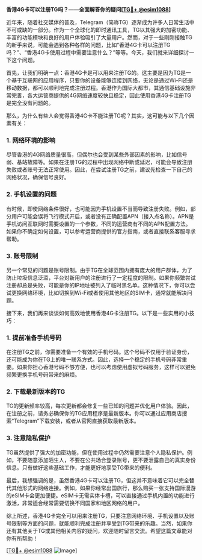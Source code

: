 **香港4G卡可以注册TG吗？——全面解答你的疑问[[TG💪+ @esim1088](https://t.me/s/esim1088)]**

近年来，随着社交媒体的普及，Telegram（简称TG）逐渐成为许多人日常生活中不可或缺的一部分。作为一个全球化的即时通讯工具，TG以其强大的加密功能、丰富的功能模块和良好的用户体验吸引了大量用户。然而，对于一些刚刚接触TG的新手来说，可能会遇到各种各样的问题，比如“香港4G卡可以注册TG吗？”、“香港4G卡使用过程中需要注意什么？”等等。今天，我们就来详细探讨一下这个问题。

首先，让我们明确一点：香港4G卡是可以用来注册TG的。这主要是因为TG是一个基于互联网的应用程序，只要你的设备能够连接到网络，无论是通过Wi-Fi还是移动数据，都可以顺利地完成注册过程。香港作为国际大都市，其通信基础设施非常完善，各大运营商提供的4G网络速度较快且稳定，因此使用香港4G卡注册TG是完全没有问题的。

那么，为什么有些人会觉得香港4G卡不能注册TG呢？其实，这可能与以下几个因素有关：

### **1. 网络环境的影响**
尽管香港的4G网络质量很高，但偶尔也会受到某些外部因素的影响，比如信号弱、基站故障等。如果在注册TG的过程中出现网络中断或延迟，可能会导致注册失败或者账号无法正常使用。因此，在尝试注册TG之前，建议先检查一下自己的网络状况，确保信号良好。

### **2. 手机设置的问题**
有时候，即使网络条件很好，也可能因为手机设置不当而导致注册失败。例如，部分用户可能会误将飞行模式开启，或者没有正确配置APN（接入点名称）。APN是手机访问互联网时需要设置的一个参数，不同的运营商有不同的APN配置方法。如果你不确定如何设置，可以参考运营商提供的官方指南，或者直接联系客服寻求帮助。

### **3. 账号限制**
另一个常见的问题是账号限制。由于TG在全球范围内拥有庞大的用户群体，为了防止垃圾信息泛滥，平台对新用户的注册进行了一定程度的限制。如果你频繁尝试注册却总是失败，可能是你的IP地址被列入了临时黑名单。这种情况下，你可以尝试更换网络环境，比如切换到Wi-Fi或者使用其他地区的SIM卡，通常就能解决问题。

接下来，我们再来谈谈如何高效地使用香港4G卡注册TG。以下是一些实用的小技巧：

### **1. 提前准备手机号码**
在注册TG之前，你需要准备一个有效的手机号码。这个号码不仅用于验证身份，还可能成为你在TG上的唯一联系方式。因此，选择一个稳定的手机号码非常重要。如果你担心香港号码不够方便，也可以考虑使用虚拟号码服务，这样可以避免频繁更换手机号码带来的麻烦。

### **2. 下载最新版本的TG**
TG的更新频率较高，每次更新都会修复一些已知的问题并优化用户体验。因此，在注册之前，请务必确保你的TG应用程序是最新版本。你可以通过应用商店搜索“Telegram”下载安装，或者从官网直接获取最新版本。

### **3. 注意隐私保护**
TG虽然提供了强大的加密功能，但在使用过程中仍然需要注意个人隐私保护。例如，不要随意添加陌生人，不要在公共场合登录账号，更不要泄露自己的真实身份信息。只有做好这些基础工作，才能更好地享受TG带来的便利。

最后，我想强调的是，虽然香港4G卡可以注册TG，但这并不意味着它可以完全替代其他形式的网络连接。例如，如果你经常出国旅行，那么购买一张支持国际漫游的eSIM卡会更加便捷。eSIM卡无需实体卡槽，可以直接通过手机内置的功能进行激活，非常适合经常需要切换不同国家和地区网络的用户。

综上所述，香港4G卡完全可以用来注册TG，只要注意网络环境、手机设置以及账号限制等方面的问题，就能顺利完成注册并享受到TG带来的乐趣。当然，如果你还有其他关于TG或其他相关内容的疑问，欢迎随时留言交流。希望这篇文章能对你有所帮助！

[[TG💪+ @esim1088](https://t.me/s/esim1088) ![Image](https://i.postimg.cc/4NQfJmqS/Snipaste-2025-05-13-00-14-12.png)]
